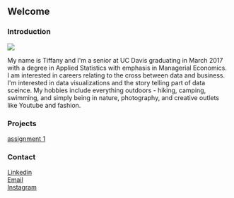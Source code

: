 ## Welcome

### Introduction
<img src="images/tiff.jpg">

My name is Tiffany and I'm a senior at UC Davis graduating in March 2017 with a degree in Applied Statistics with emphasis in Managerial Economics. I am interested in careers relating to the cross between data and business. I'm interested in data visualizations and the story telling part of data sceince. My hobbies include everything outdoors - hiking, camping, swimming, and simply being in nature, photography, and creative outlets like Youtube and fashion.


###  Projects
<p>
<a href="assignments/assignment1.html">assignment 1</a> <br>
</p>

###  Contact
<p>
<a href = "https://linkedin.com/in/tiffchenn">Linkedin</a> <br>
<a href="mailto:tyychen@ucdavis.edu">Email</a> <br>
<a href ="https://www.instagram.com/tiffnychen">Instagram</a>
</p>
